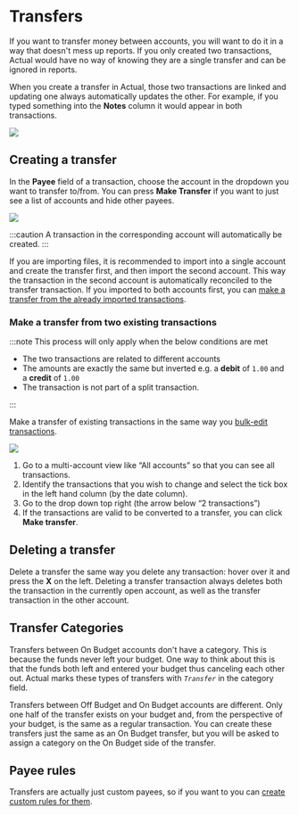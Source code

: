 # Transfers

If you want to transfer money between accounts, you will want to do it in a way that doesn't mess up reports. If you only created two transactions, Actual would have no way of knowing they are a single transfer and can be ignored in reports.

When you create a transfer in Actual, those two transactions are linked and updating one always automatically updates the other. For example, if you typed something into the **Notes** column it would appear in both transactions.

![](/img/transfers/transfer-complete.png)

## Creating a transfer

In the **Payee** field of a transaction, choose the account in the dropdown you want to transfer to/from. You can press **Make Transfer** if you want to just see a list of accounts and hide other payees.

![](/img/transfers/payees-dropdown.png)

:::caution
A transaction in the corresponding account will automatically be created.
:::

If you are importing files, it is recommended to import into a single account and create the transfer first, and then import the second account. This way the transaction in the second account is automatically reconciled to the transfer transaction. If you imported to both accounts first, you can [make a transfer from the already imported transactions](#make-a-transfer-from-two-existing-transactions).

### Make a transfer from two existing transactions

:::note
This process will only apply when the below conditions are met

- The two transactions are related to different accounts
- The amounts are exactly the same but inverted e.g. a **debit** of `1.00` and a **credit** of `1.00`
- The transaction is not part of a split transaction.

:::

Make a transfer of existing transactions in the same way you [bulk-edit transactions](bulk-editing.md).

![](/img/transfers/make-transfer-tooltip.png)

1. Go to a multi-account view like “All accounts” so that you can see all transactions.
2. Identify the transactions that you wish to change and select the tick box in the left hand column (by the date column).
3. Go to the drop down top right (the arrow below “2 transactions”)
4. If the transactions are valid to be converted to a transfer, you can click **Make transfer**.

## Deleting a transfer

Delete a transfer the same way you delete any transaction: hover over it and press the **X** on the left. Deleting a transfer transaction always deletes both the transaction in the currently open account, as well as the transfer transaction in the other account.

## Transfer Categories

Transfers between On Budget accounts don't have a category. This is because the funds never left your budget. One way to think about this is that the funds both left and entered your budget thus canceling each other out. Actual marks these types of transfers with _`Transfer`_ in the category field.

Transfers between Off Budget and On Budget accounts are different. Only one half of the transfer exists on your budget and, from the perspective of your budget, is the same as a regular transaction. You can create these transfers just the same as an On Budget transfer, but you will be asked to assign a category on the On Budget side of the transfer.

## Payee rules

Transfers are actually just custom payees, so if you want to you can [create custom rules for them](./payees.md#transfer-payees).

